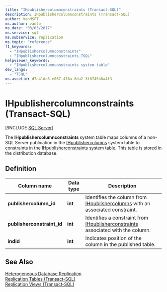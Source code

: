 ```yaml
---
title: "IHpublishercolumnconstraints (Transact-SQL)"
description: IHpublishercolumnconstraints (Transact-SQL)
author: VanMSFT
ms.author: vanto
ms.date: "03/03/2017"
ms.service: sql
ms.subservice: replication
ms.topic: "reference"
f1_keywords:
  - "IHpublishercolumnconstraints"
  - "IHpublishercolumnconstraints_TSQL"
helpviewer_keywords:
  - "IHpublishercolumnconstraints system table"
dev_langs:
  - "TSQL"
ms.assetid: d7a41da6-e067-430a-8da2-3f6745b8a4f3
---
```

# IHpublishercolumnconstraints (Transact-SQL)
[!INCLUDE [SQL Server](../../includes/applies-to-version/sqlserver.md)]

  The **IHpublishercolumnconstraints** system table maps columns of a non-SQL Server publication in the [IHpublishercolumns](../../relational-databases/system-tables/ihpublishercolumns-transact-sql.md) system table to constraints in the [IHpublisherconstraints](../../relational-databases/system-tables/ihpublisherconstraints-transact-sql.md) system table. This table is stored in the distribution database.  
  
## Definition  
  
|Column name|Data type|Description|  
|-----------------|---------------|-----------------|  
|**publishercolumn_id**|**int**|Identifies the column from [IHpublishercolumns](../../relational-databases/system-tables/ihpublishercolumns-transact-sql.md) with an associated constraint.|  
|**publisherconstraint_id**|**int**|Identifies a constraint from [IHpublisherconstraints](../../relational-databases/system-tables/ihpublisherconstraints-transact-sql.md) associated with the column.|  
|**indid**|**int**|Indicates position of the column in the published table.|  
  
## See Also  
 [Heterogeneous Database Replication](../../relational-databases/replication/non-sql/heterogeneous-database-replication.md)   
 [Replication Tables &#40;Transact-SQL&#41;](../../relational-databases/system-tables/replication-tables-transact-sql.md)   
 [Replication Views &#40;Transact-SQL&#41;](../../relational-databases/system-views/replication-views-transact-sql.md)  
  
  
